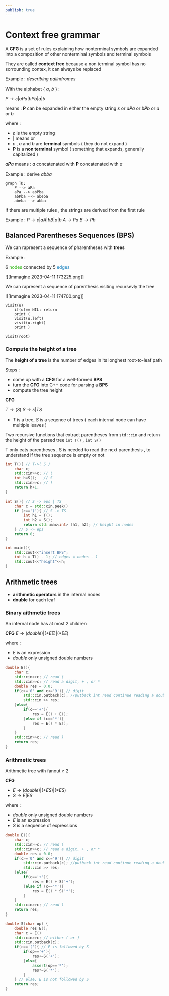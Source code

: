 ```yaml
---
publish: true
---
```

# Context free grammar

A **CFG** is a set of rules explaining how nonterminal symbols are expanded into a composition of other nonterminal symbols and terminal symbols 

They are called **context free** because a non terminal symbol has no sorrounding contex, it can always be replaced 

Example : _describing palindromes_

With the alphabet { _a_, _b_ } :

$P \longrightarrow \varepsilon | aPa | bPb | a | b$

means : **P** can be expanded in either the empty string $\varepsilon$ or _a**P**a_ or _b**P**b_ or _a_ or _b_

where :
+ $\varepsilon$ is the empty string
+ | means or
+ $\varepsilon$ , _a_ and _b_ are **terminal** symbols ( they do not expand )
+ **P** is a **non terminal** symbol ( something that expands, generally capitalized )

_a**P**a_ means :  _a_ concatenated with **P** concatenated with _a_

Example : derive _abba_

```mermaid
graph TD;
	P --> aPa
	aPa --> abPba
	abPba --> abeba
	abeba --> abba
```

If there are multiple rules , the strings are derived from the first rule

Example : 
$P \longrightarrow \varepsilon | aA | bB | a | b$
$A \longrightarrow Pa$
$B \longrightarrow Pb$

## Balanced Parentheses Sequences (BPS)

We can rapresent a sequence of pharentheses with **trees**

Example : 

6<font color=1db100> nodes</font> connected by 5<font color=0d7cbd> edges</font>

![[Immagine 2023-04-11 173225.png]]

We can rapresent a sequence of parenthesis visiting recursevly the tree

![[Immagine 2023-04-11 174700.png]]

```pseudocode
visit(u)
	if(u)== NIL: return
	print (
	visit(u.left)
	visit(u.right)
	print )

visit(root)
```


### Compute the height of a tree

The **height of a tree** is the number of edges in its longhest root-to-leaf path

Steps : 
+ come up with a **CFG** for a well-formed **BPS**
+ turn the **CFG** into C++ code for parsing a **BPS**
+ compute the tree height

**CFG**

$T \longrightarrow (S)$ 
$S \longrightarrow \varepsilon | TS$ 

+ _T_ is a tree, _S_ is a seqence of trees ( each internal node can have multiple leaves )

Two recursive functions that extract parentheses from `std::cin` and return the height of the parsed tree
`int T()` , `int S()`

T only eats parentheses , S is needed to read the next parenthesis , to understand if the tree sequence is empty or not

```c++
int T(){ // T->( S )
	char c;
	std::cin>>c; // (
	int h=S();   // S
	std::cin>>c; // )
	return h+1;
}
```

```c++
int S(){ // S -> eps | TS
	char c = std::cin.peek() 
	if (c=='('){ // S -> TS
		int h1 = T();
		int h2 = S();
		return std::max<int> (h1, h2); // height in nodes
	} // S -> eps
	return 0;
}
```

```c++
int main(){
	std::cout<<"insert BPS";
	int h = T() - 1; // edges = nodes - 1
	std::cout<<"height"<<h;
}
```


## Arithmetic trees

+ **arithmetic operators** in the internal nodes
+ **double** for each leaf

### Binary aithmetic trees

An internal node has at most 2 children

**CFG**
$E \longrightarrow (double)|(+EE)|(*EE)$

where :
+ $E$ is an expression
+ $double$ only unsigned double numbers

```c++
double E(){
	char c;
	std::cin>>c; // read (
	std::cin>>c; // read a digit, + , or *
	double res = 0.0;
	if(c>='0' and c<='9'){ // digit
		std::cin.putback(c); //putback int read continue reading a double
		std::cin >> res;
	}else{
		if(c=='+'){
			res = E() + E();
		}else if (c=='*'){
			res = E() * E();
		}
	}
	std::cin>>c; // read )
	return res;
}
```

### Arithmetic trees

Arithmetic tree with fanout $\ge$ 2

**CFG**
+ $E \longrightarrow (double)|(+ES)|(*ES)$
+ $S \longrightarrow E|ES$

where :
+ $double$ only unsigned double numbers
+ $E$ is an expression
+ $S$ is a sequence of expressions

```c++
double E(){
	char c;
	std::cin>>c; // read (
	std::cin>>c; // read a digit, + , or *
	double res = 0.0;
	if(c>='0' and c<='9'){ // digit
		std::cin.putback(c); //putback int read continue reading a double
		std::cin >> res;
	}else{
		if(c=='+'){
			res = E() + S('+');
		}else if (c=='*'){
			res = E() * S('*');
		}
	}
	std::cin>>c; // read )
	return res;
}
```

```c++
double S(char op) {
	double res E();
	char c = E()
	std::cin>>c; // either ( or )
	std::cin.putback(c);
	if(c=='('){ // E is followed by S
		if(op=='+'){
			res+=S('+');
		}else{
			assert(op=='*');
			res*=S('*');
		}
	} // else, E is not followed by S
	return res;
}
```